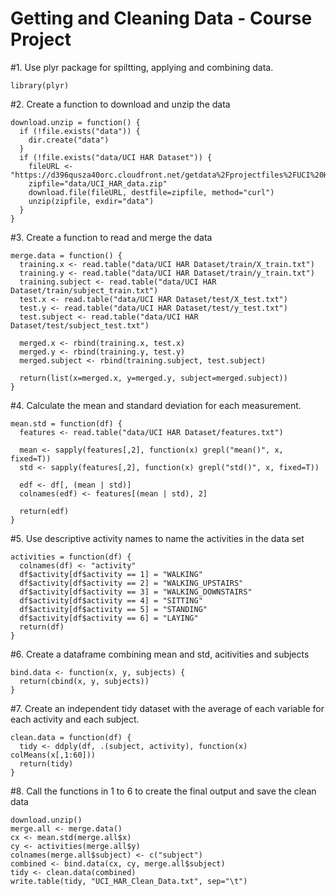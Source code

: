 Getting and Cleaning Data - Course Project
==================================================================

#1. Use plyr package for spiltting, applying and combining data.
```{r}
library(plyr)
```

#2. Create a function to download and unzip the data
```{r}
download.unzip = function() {
  if (!file.exists("data")) {
    dir.create("data")
  }
  if (!file.exists("data/UCI HAR Dataset")) {
    fileURL <- "https://d396qusza40orc.cloudfront.net/getdata%2Fprojectfiles%2FUCI%20HAR%20Dataset.zip"
    zipfile="data/UCI_HAR_data.zip"
    download.file(fileURL, destfile=zipfile, method="curl")
    unzip(zipfile, exdir="data")
  }
}
```

#3. Create a function to read and merge the data
```{r}
merge.data = function() {
  training.x <- read.table("data/UCI HAR Dataset/train/X_train.txt")
  training.y <- read.table("data/UCI HAR Dataset/train/y_train.txt")
  training.subject <- read.table("data/UCI HAR Dataset/train/subject_train.txt")
  test.x <- read.table("data/UCI HAR Dataset/test/X_test.txt")
  test.y <- read.table("data/UCI HAR Dataset/test/y_test.txt")
  test.subject <- read.table("data/UCI HAR Dataset/test/subject_test.txt")

  merged.x <- rbind(training.x, test.x)
  merged.y <- rbind(training.y, test.y)
  merged.subject <- rbind(training.subject, test.subject)

  return(list(x=merged.x, y=merged.y, subject=merged.subject))
}
```

#4. Calculate the mean and standard deviation for each measurement.
```{r}
mean.std = function(df) {
  features <- read.table("data/UCI HAR Dataset/features.txt")

  mean <- sapply(features[,2], function(x) grepl("mean()", x, fixed=T))
  std <- sapply(features[,2], function(x) grepl("std()", x, fixed=T))

  edf <- df[, (mean | std)]
  colnames(edf) <- features[(mean | std), 2]
  
  return(edf)
}
```

#5. Use descriptive activity names to name the activities in the data set
```{r}
activities = function(df) {
  colnames(df) <- "activity"
  df$activity[df$activity == 1] = "WALKING"
  df$activity[df$activity == 2] = "WALKING_UPSTAIRS"
  df$activity[df$activity == 3] = "WALKING_DOWNSTAIRS"
  df$activity[df$activity == 4] = "SITTING"
  df$activity[df$activity == 5] = "STANDING"
  df$activity[df$activity == 6] = "LAYING"
  return(df)
}
```

#6. Create a dataframe combining mean and std, acitivities and subjects
```{r}
bind.data <- function(x, y, subjects) {
  return(cbind(x, y, subjects))
}
```

#7. Create an independent tidy dataset with the average of each variable for each activity and each subject.
```{r}
clean.data = function(df) {
  tidy <- ddply(df, .(subject, activity), function(x) colMeans(x[,1:60]))
  return(tidy)
}
```

#8. Call the functions in 1 to 6 to create the final output and save the clean data
```{r}
download.unzip()
merge.all <- merge.data()
cx <- mean.std(merge.all$x)
cy <- activities(merge.all$y)
colnames(merge.all$subject) <- c("subject")
combined <- bind.data(cx, cy, merge.all$subject)
tidy <- clean.data(combined)
write.table(tidy, "UCI_HAR_Clean_Data.txt", sep="\t")
```
